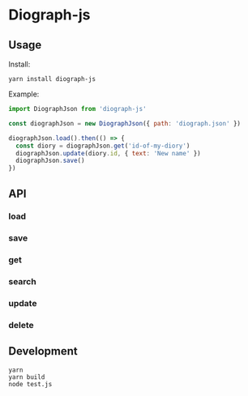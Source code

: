 # Diograph-js

## Usage

Install:

```
yarn install diograph-js
```

Example:

```js
import DiographJson from 'diograph-js'

const diographJson = new DiographJson({ path: 'diograph.json' })

diographJson.load().then(() => {
  const diory = diographJson.get('id-of-my-diory')
  diographJson.update(diory.id, { text: 'New name' })
  diographJson.save()
})
```

## API

### load

### save

### get

### search

### update

### delete

## Development

```
yarn
yarn build
node test.js
```
